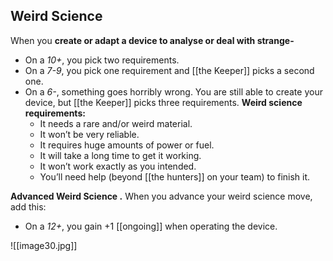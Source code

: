 ## Weird Science

When you **create or adapt a device to analyse or deal with strange-**

- On a *10+*, you pick two requirements.
- On a *7-9*, you pick one requirement and [[the Keeper]] picks a second one.
- On a *6-*, something goes horribly wrong. You are still able to create your device, but [[the Keeper]] picks three requirements. **Weird science requirements:**
	-   It needs a rare and/or weird material.
	-   It won’t be very reliable.
	-   It requires huge amounts of power or fuel.
	-   It will take a long time to get it working.
	-   It won’t work exactly as you intended.
	-   You’ll need help (beyond [[the hunters]] on your team) to finish it.

**Advanced Weird Science .** When you advance your weird science move, add this:
-   On a *12+*, you gain +1 [[ongoing]] when operating the device.

![[image30.jpg]]